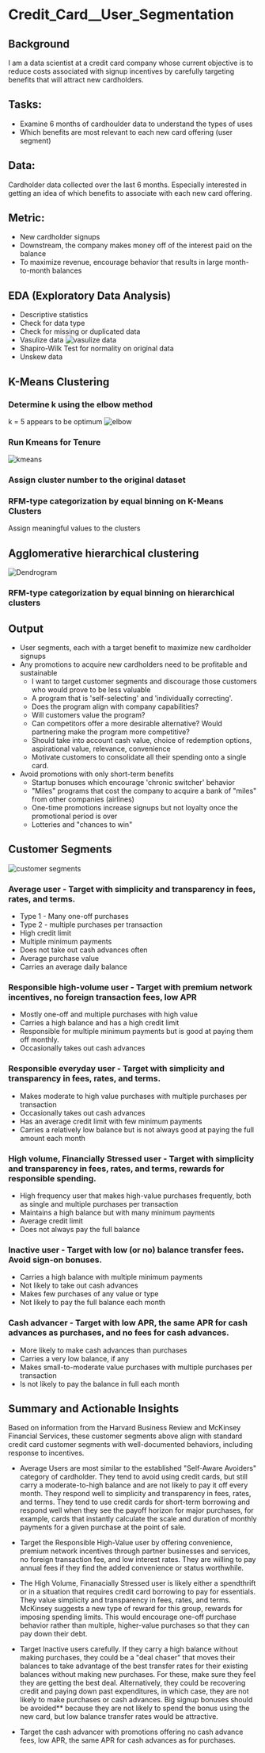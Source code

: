 # Credit_Card__User_Segmentation

## Background
I am a data scientist at a credit card company whose current objective is to reduce costs associated with signup incentives by carefully targeting benefits that will attract new cardholders.
## Tasks:
* Examine 6 months of cardhoulder data to understand the types of uses
* Which benefits are most relevant to each new card offering (user segment)

## Data: 
Cardholder data collected over the last 6 months. Especially interested in getting an idea of which benefits to associate with each new card offering.

## Metric:
* New cardholder signups
* Downstream, the company makes money off of the interest paid on the balance
* To maximize revenue, encourage behavior that results in large month-to-month balances

## EDA (Exploratory Data Analysis)
* Descriptive statistics
* Check for data type
* Check for missing or duplicated data
* Vasulize data
![vasulize data](https://github.com/stemgene/Credit_Card__User_Segmentation/blob/main/imgs/visualize_data.png)
* Shapiro-Wilk Test for normality on original data
* Unskew data

## K-Means Clustering
### Determine k using the elbow method
k = 5 appears to be optimum
![elbow](https://github.com/stemgene/Credit_Card__User_Segmentation/blob/main/imgs/elbow.png)
### Run Kmeans for Tenure
![kmeans](https://github.com/stemgene/Credit_Card__User_Segmentation/blob/main/imgs/kmeans.png)

### Assign cluster number to the original dataset

### RFM-type categorization by equal binning on K-Means Clusters
Assign meaningful values to the clusters

## Agglomerative hierarchical clustering
![Dendrogram](https://github.com/stemgene/Credit_Card__User_Segmentation/blob/main/imgs/dendrogram.png)
### RFM-type categorization by equal binning on hierarchical clusters

## Output
* User segments, each with a target benefit to maximize new cardholder signups
* Any promotions to acquire new cardholders need to be profitable and sustainable
  * I want to target customer segments and discourage those customers who would prove to be less valuable
  * A program that is 'self-selecting' and 'individually correcting'.
  * Does the program align with company capabilities?
  * Will customers value the program?
  * Can competitors offer a more desirable alternative? Would partnering make the program more competitive?
  * Should take into account cash value, choice of redemption options, aspirational value, relevance, convenience
  * Motivate customers to consolidate all their spending onto a single card.
* Avoid promotions with only short-term benefits
  * Startup bonuses which encourage 'chronic switcher' behavior
  * "Miles" programs that cost the company to acquire a bank of "miles" from other companies (airlines)
  * One-time promotions increase signups but not loyalty once the promotional period is over
  * Lotteries and "chances to win"

## Customer Segments

![customer segments](https://github.com/stemgene/Credit_Card__User_Segmentation/blob/main/imgs/user_seg.png)

### Average user - Target with simplicity and transparency in fees, rates, and terms.
* Type 1 - Many one-off purchases
* Type 2 - multiple purchases per transaction
* High credit limit
* Multiple minimum payments
* Does not take out cash advances often
* Average purchase value
* Carries an average daily balance

### Responsible high-volume user - Target with premium network incentives, no foreign transaction fees, low APR
* Mostly one-off and multiple purchases with high value
* Carries a high balance and has a high credit limit
* Responsible for multiple minimum payments but is good at paying them off monthly.
* Occasionally takes out cash advances

### Responsible everyday user - Target with simplicity and transparency in fees, rates, and terms.
* Makes moderate to high value purchases with multiple purchases per transaction
* Occasionally takes out cash advances
* Has an average credit limit with few minimum payments
* Carries a relatively low balance but is not always good at paying the full amount each month

### High volume, Financially Stressed user - Target with simplicity and transparency in fees, rates, and terms, rewards for responsible spending.
* High frequency user that makes high-value purchases frequently, both as single and multiple purchases per transaction
* Maintains a high balance but with many minimum payments
* Average credit limit
* Does not always pay the full balance

### Inactive user - Target with low (or no) balance transfer fees. Avoid sign-on bonuses.
* Carries a high balance with multiple minimum payments
* Not likely to take out cash advances
* Makes few purchases of any value or type
* Not likely to pay the full balance each month

### Cash advancer - Target with low APR, the same APR for cash advances as purchases, and no fees for cash advances.
* More likely to make cash advances than purchases
* Carries a very low balance, if any
* Makes small-to-moderate value purchases with multiple purchases per transaction
* Is not likely to pay the balance in full each month

## Summary and Actionable Insights
Based on information from the Harvard Business Review and McKinsey Financial Services, these customer segments above align with standard credit card customer segments with well-documented behaviors, including response to incentives.
* Average Users are most similar to the established "Self-Aware Avoiders" category of cardholder. They tend to avoid using credit cards, but still carry a moderate-to-high balance and are not likely to pay it off every month. They respond well to simplicity and transparency in fees, rates, and terms. They tend to use credit cards for short-term borrowing and respond well when they see the payoff horizon for major purchases, for example, cards that instantly calculate the scale and duration of monthly payments for a given purchase at the point of sale.

* Target the Responsible High-Value user by offering convenience, premium network incentives through partner businesses and services, no foreign transaction fee, and low interest rates. They are willing to pay annual fees if they find the added convenience or status worthwhile.

* The High Volume, Finanacially Stressed user is likely either a spendthrift or in a situation that requires credit card borrowing to pay for essentials. They value simplicity and transparency in fees, rates, and terms. McKinsey suggests a new type of reward for this group, rewards for imposing spending limits. This would encourage one-off purchase behavior rather than multiple, higher-value purchases so that they can pay down their debt.

* Target Inactive users carefully. If they carry a high balance without making purchases, they could be a "deal chaser" that moves their balances to take advantage of the best transfer rates for their existing balances without making new purchases. For these, make sure they feel they are getting the best deal. Alternatively, they could be recovering credit and paying down past expenditures, in which case, they are not likely to make purchases or cash advances. Big signup bonuses should be avoided** because they are not likely to spend the bonus using the new card, but low balance transfer rates would be attractive.

* Target the cash advancer with promotions offering no cash advance fees, low APR, the same APR for cash advances as for purchases.
